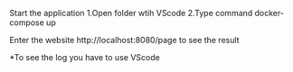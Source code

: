 Start the application
    1.Open folder wtih VScode
    2.Type command docker-compose up

Enter the website http://localhost:8080/page to see the result

*To see the log you have to use VScode